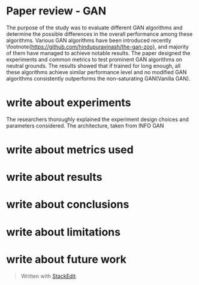 
# Paper review - GAN

The purpose of the study was to evaluate different GAN algorithms and determine the possible differences in the overall performance among these algorithms. Various GAN algorithms have been introduced recently \footnote{https://github.com/hindupuravinash/the-gan-zoo}, and majority of them have managed to achieve notable results. The paper designed the experiments and common metrics to test prominent GAN algorithms on neutral grounds. The results showed that if trained for long enough, all these algorithms achieve similar performance level and no modified GAN algorithms consistently outperforms the non-saturating GAN(Vanilla GAN).

# write about experiments
The researchers thoroughly explained the experiment design choices and parameters considered. The architecture, taken from INFO GAN  
# write about metrics used
# write about results
# write about conclusions
# write about limitations
# write about future work





> Written with [StackEdit](https://stackedit.io/).
<!--stackedit_data:
eyJoaXN0b3J5IjpbLTYzMzQzNjU0NSwxNzY4OTgyMjQyLDIwMD
kyMTE2ODIsMTQyOTg2NjI2NCwxMTI0NTU3NDMsLTE2MDEzMDA3
MzcsLTY2NzA4NzUxLC00NjI4MDEwMzYsODI1OTI4MDIwLDY4Nz
gwODM5XX0=
-->